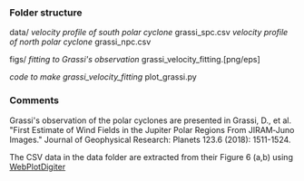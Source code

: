 ### Folder structure

data/
  *velocity profile of south polar cyclone*
  grassi_spc.csv 
  *velocity profile of north polar cyclone*
  grassi_npc.csv

figs/
  *fitting to Grassi's observation* 
  grassi_velocity_fitting.[png/eps]

*code to make grassi_velocity_fitting*
plot_grassi.py

### Comments
Grassi's observation of the polar cyclones are presented in
Grassi, D., et al. "First Estimate of Wind Fields in the Jupiter Polar Regions From JIRAM‐Juno Images."
Journal of Geophysical Research: Planets 123.6 (2018): 1511-1524.

The CSV data in the data folder are extracted from their Figure 6 (a,b) using
[WebPlotDigiter](https://automeris.io/WebPlotDigitizer/)

